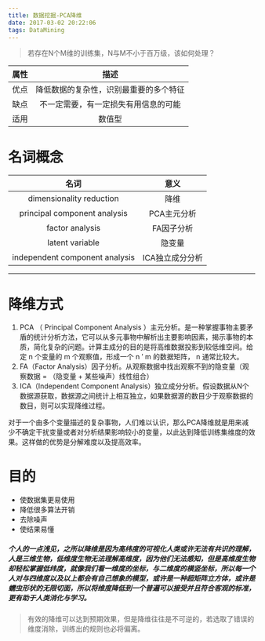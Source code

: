```yaml
---
title: 数据挖掘-PCA降维
date: 2017-03-02 20:22:06
tags: DataMining
---
```


> 若存在N个M维的训练集，N与M不小于百万级，该如何处理？

|属性|描述|
|:---:|:---:|
|优点|降低数据的复杂性，识别最重要的多个特征|
|缺点|不一定需要，有一定损失有用信息的可能|
|适用|数值型|

# 名词概念

|名词|意义|
|:---:|:---:|
|dimensionality reduction|降维|
|principal component analysis|PCA主元分析|
|factor analysis|FA因子分析|
|latent variable|隐变量|
|independent component analysis|ICA独立成分分析|

-------

# 降维方式

1.  PCA （ Principal Component Analysis ）主元分析。是一种掌握事物主要矛盾的统计分析方法，它可以从多元事物中解析出主要影响因素，揭示事物的本质，简化复杂的问题。计算主成分的目的是将高维数据投影到较低维空间。给定 n 个变量的 m 个观察值，形成一个 n ′ m 的数据矩阵， n 通常比较大。
2.  FA（Factor Analysis）因子分析。从观察数据中找出观察不到的隐变量（观察数据 = （隐变量 + 某些噪声）线性组合）
3.  ICA（Independent Component Analysis）独立成分分析。假设数据从N个数据源获取，数据源之间统计上相互独立，如果数据源的数目少于观察数据的数目，则可以实现降维过程。

对于一个由多个变量描述的复杂事物，人们难以认识，那么PCA降维就是用来减少不确定干扰变量或者对分析结果影响较小的变量，以此达到降低训练集维度的效果。这样做的优势是分解难度以及提高效率。

# 目的

* 使数据集更易使用
* 降低很多算法开销
* 去除噪声
* 使结果易懂

##### 个人的一点浅见，之所以降维是因为高纬度的可视化人类或许无法有共识的理解，人是三维生物，低维度生物无法理解高维度，因为他们无法感知，但是高维度生物却轻松掌握低纬度，就像我们看一维度的坐标，与二维度的横竖坐标，所以每一个人对与四维度以及以上都会有自己想象的模型，或许是一种超矩阵立方体，或许是蠕虫形状的无限切面，所以将维度降低到一个普遍可以接受并且符合客观的标准，更有助于人类消化与学习。

> 有效的降维可以达到预期效果，但是降维往往是不可逆的，若选取了错误的维度消除，训练出的规则也必将偏离。


